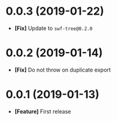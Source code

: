 # 0.0.3 (2019-01-22)

- **[Fix]** Update to `swf-tree@0.2.0`

# 0.0.2 (2019-01-14)

- **[Fix]** Do not throw on duplicate export

# 0.0.1 (2019-01-13)

- **[Feature]** First release
